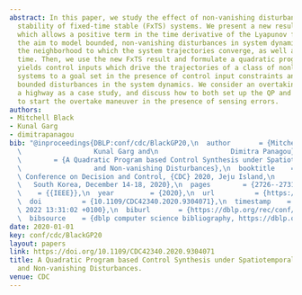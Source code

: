 ```yaml
---
abstract: In this paper, we study the effect of non-vanishing disturbances on the
  stability of fixed-time stable (FxTS) systems. We present a new result on FxTS,
  which allows a positive term in the time derivative of the Lyapunov function with
  the aim to model bounded, non-vanishing disturbances in system dynamics. We characterize
  the neighborhood to which the system trajectories converge, as well as the convergence
  time. Then, we use the new FxTS result and formulate a quadratic program (QP) that
  yields control inputs which drive the trajectories of a class of nonlinear, control-affine
  systems to a goal set in the presence of control input constraints and nonvanishing,
  bounded disturbances in the system dynamics. We consider an overtaking problem on
  a highway as a case study, and discuss how to both set up the QP and decide when
  to start the overtake maneuver in the presence of sensing errors.
authors:
- Mitchell Black
- Kunal Garg
- dimitrapanagou
bib: "@inproceedings{DBLP:conf/cdc/BlackGP20,\n  author       = {Mitchell Black and\n\
  \                  Kunal Garg and\n                  Dimitra Panagou},\n  title\
  \        = {A Quadratic Program based Control Synthesis under Spatiotemporal Constraints\n\
  \                  and Non-vanishing Disturbances},\n  booktitle    = {59th {IEEE}\
  \ Conference on Decision and Control, {CDC} 2020, Jeju Island,\n               \
  \   South Korea, December 14-18, 2020},\n  pages        = {2726--2731},\n  publisher\
  \    = {{IEEE}},\n  year         = {2020},\n  url          = {https://doi.org/10.1109/CDC42340.2020.9304071},\n\
  \  doi          = {10.1109/CDC42340.2020.9304071},\n  timestamp    = {Fri, 04 Mar\
  \ 2022 13:31:02 +0100},\n  biburl       = {https://dblp.org/rec/conf/cdc/BlackGP20.bib},\n\
  \  bibsource    = {dblp computer science bibliography, https://dblp.org}\n}"
date: 2020-01-01
key: conf/cdc/BlackGP20
layout: papers
link: https://doi.org/10.1109/CDC42340.2020.9304071
title: A Quadratic Program based Control Synthesis under Spatiotemporal Constraints
  and Non-vanishing Disturbances.
venue: CDC
---
```

